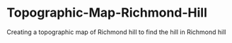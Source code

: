 # Topographic-Map-Richmond-Hill
Creating a topographic map of Richmond hill to find the hill in Richmond hill 
